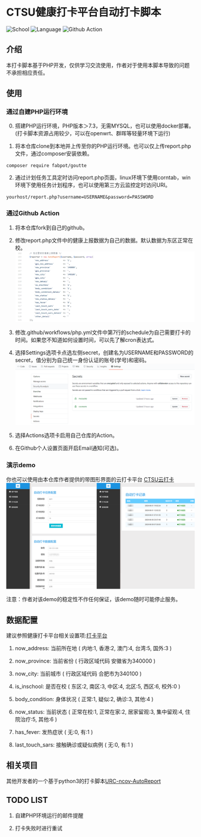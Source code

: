 # CTSU健康打卡平台自动打卡脚本

![School](https://img.shields.io/badge/School-CTSU-blue)
![Language](https://img.shields.io/badge/php-%3E%3D7.3.0-blue)
![Github Action](https://github.com/ljing124/CTSU-ncov-AutoReport/workflows/PHP%20report/badge.svg)

## 介绍

本打卡脚本基于PHP开发，仅供学习交流使用，作者对于使用本脚本导致的问题不承担相应责任。

## 使用

### 通过自建PHP运行环境

0. 搭建PHP运行环境，PHP版本＞7.3，无需MYSQL，也可以使用docker部署。(打卡脚本资源占用较少，可以在openwrt、群晖等轻量环境下运行)

1. 将本仓库clone到本地并上传至你的PHP运行环境。也可以仅上传report.php文件，通过composer安装依赖。
```
composer require fabpot/goutte
```

2. 通过计划任务工具定时访问report.php页面，linux环境下使用corntab，win环境下使用任务计划程序，也可以使用第三方云监控定时访问URI。
```
yourhost/report.php?username=USERNAME&password=PASSWORD
```

### 通过Github Action

1. 将本仓库fork到自己的github。
   
2. 修改report.php文件中的健康上报数据为自己的数据。默认数据为东区正常在校。
![](imgs/img-data.png)
   
3. 修改.github/workflows/php.yml文件中第7行的schedule为自己需要打卡的时间。如果您不知道如何设置时间，可以先了解cron表达式。
   
4. 选择Settings选项卡点选左侧secret，创建名为USERNAME和PASSWORD的secret，值分别为自己统一身份认证的账号(学号)和密码。
![](imgs/img-secrets.png)

5. 选择Actions选项卡启用自己仓库的Action。
   
6. 在Github个人设置页面开启Email通知(可选)。
   
### 演示demo

你也可以使用由本仓库作者提供的带图形界面的云打卡平台
[CTSU云打卡](http://auto.biqiqi.com.cn)
![](imgs/img-demo.png)

注意：作者对该demo的稳定性不作任何保证，该demo随时可能停止服务。

## 数据配置

建议参照健康打卡平台相关设置项:[打卡平台](https://weixine.ustc.edu.cn/2020/home)
1. now_address: 当前所在地 ( 内地:1, 香港:2, 澳门:4, 台湾:5, 国外:3 )

2. now_province: 当前省份 ( 行政区域代码 安徽省为340000 )
   
3. now_city: 当前城市 ( 行政区域代码 合肥市为340100 )
   
4. is_inschool: 是否在校 ( 东区:2, 南区:3, 中区:4, 北区:5, 西区:6, 校外:0 )
   
5. body_condition: 身体状况 ( 正常:1, 疑似:2, 确诊:3, 其他:4 )
   
6. now_status: 当前状态 ( 正常在校:1, 正常在家:2, 居家留观:3, 集中留观:4, 住院治疗:5, 其他:6 )
   
7. has_fever: 发热症状 ( 无:0, 有:1 )
   
8. last_touch_sars: 接触确诊或疑似病例 ( 无:0, 有:1 )



## 相关项目

其他开发者的一个基于python3的打卡脚本[URC-ncov-AutoReport](https://github.com/Violin9906/URC-ncov-AutoReport.git)
   
## TODO LIST

1. 自建PHP环境运行的邮件提醒

2. 打卡失败时进行重试
